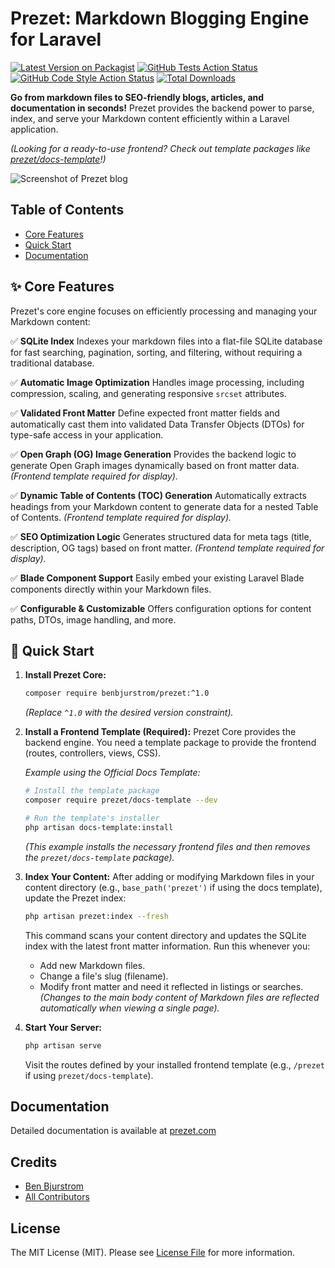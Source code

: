 # Prezet: Markdown Blogging Engine for Laravel

[![Latest Version on Packagist](https://img.shields.io/packagist/v/benbjurstrom/prezet.svg?style=flat-square)](https://packagist.org/packages/benbjurstrom/prezet)
[![GitHub Tests Action Status](https://img.shields.io/github/actions/workflow/status/benbjurstrom/prezet/run-tests.yml?branch=main&label=tests&style=flat-square)](https://github.com/benbjurstrom/prezet/actions?query=workflow%3Arun-tests+branch%3Amain)
[![GitHub Code Style Action Status](https://img.shields.io/github/actions/workflow/status/benbjurstrom/prezet/fix-php-code-style-issues.yml?branch=main&label=code%20style&style=flat-square)](https://github.com/benbjurstrom/prezet/actions?query=workflow%3A"Fix+PHP+code+style+issues"+branch%3Amain)
[![Total Downloads](https://img.shields.io/packagist/dt/benbjurstrom/prezet.svg?style=flat-square)](https://packagist.org/packages/benbjurstrom/prezet)

**Go from markdown files to SEO-friendly blogs, articles, and documentation in seconds!** Prezet provides the backend power to parse, index, and serve your Markdown content efficiently within a Laravel application.

*(Looking for a ready-to-use frontend? Check out template packages like [prezet/docs-template](https://github.com/prezet/docs-template)!)*

<picture>
  <source media="(prefers-color-scheme: dark)" srcset="https://raw.githubusercontent.com/benbjurstrom/prezet/main/art/screenshot-dark.png">
  <source media="(prefers-color-scheme: light)" srcset="https://raw.githubusercontent.com/benbjurstrom/prezet/main/art/screenshot-light.png">
  <img alt="Screenshot of Prezet blog" src="https://raw.githubusercontent.com/benbjurstrom/prezet/main/art/screenshot-light.png">
</picture>

## Table of Contents

*   [Core Features](#-core-features)
*   [Quick Start](#-quick-start)
*   [Documentation](#-documentation)

## ✨ Core Features

Prezet's core engine focuses on efficiently processing and managing your Markdown content:

✅ **SQLite Index**
Indexes your markdown files into a flat-file SQLite database for fast searching, pagination, sorting, and filtering, without requiring a traditional database.

✅ **Automatic Image Optimization**
Handles image processing, including compression, scaling, and generating responsive `srcset` attributes.

✅ **Validated Front Matter**
Define expected front matter fields and automatically cast them into validated Data Transfer Objects (DTOs) for type-safe access in your application.

✅ **Open Graph (OG) Image Generation**
Provides the backend logic to generate Open Graph images dynamically based on front matter data. *(Frontend template required for display).*

✅ **Dynamic Table of Contents (TOC) Generation**
Automatically extracts headings from your Markdown content to generate data for a nested Table of Contents. *(Frontend template required for display).*

✅ **SEO Optimization Logic**
Generates structured data for meta tags (title, description, OG tags) based on front matter. *(Frontend template required for display).*

✅ **Blade Component Support**
Easily embed your existing Laravel Blade components directly within your Markdown files.

✅ **Configurable & Customizable**
Offers configuration options for content paths, DTOs, image handling, and more.

## 🚀 Quick Start

1.  **Install Prezet Core:**
    ```bash
    composer require benbjurstrom/prezet:^1.0
    ```
    *(Replace `^1.0` with the desired version constraint).*

2.  **Install a Frontend Template (Required):**
    Prezet Core provides the backend engine. You need a template package to provide the frontend (routes, controllers, views, CSS).

    *Example using the Official Docs Template:*
    ```bash
    # Install the template package
    composer require prezet/docs-template --dev

    # Run the template's installer
    php artisan docs-template:install
    ```
    *(This example installs the necessary frontend files and then removes the `prezet/docs-template` package).*

3.  **Index Your Content:**
    After adding or modifying Markdown files in your content directory (e.g., `base_path('prezet')` if using the docs template), update the Prezet index:
    ```bash
    php artisan prezet:index --fresh
    ```
    This command scans your content directory and updates the SQLite index with the latest front matter information. Run this whenever you:
    *   Add new Markdown files.
    *   Change a file's slug (filename).
    *   Modify front matter and need it reflected in listings or searches.
        *(Changes to the main body content of Markdown files are reflected automatically when viewing a single page).*

4.  **Start Your Server:**
    ```bash
    php artisan serve
    ```
    Visit the routes defined by your installed frontend template (e.g., `/prezet` if using `prezet/docs-template`).

## Documentation

Detailed documentation is available at [prezet.com](https://prezet.com)

## Credits

*   [Ben Bjurstrom](https://github.com/benbjurstrom)
*   [All Contributors](../../contributors)

## License

The MIT License (MIT). Please see [License File](LICENSE.md) for more information.
